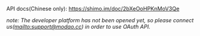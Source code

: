 API docs(Chinese only): https://shimo.im/doc/2bXeOoHPKnMoV3Qe

*note: The developer platform has not been opened yet, so please connect us(<mailto:support@modao.cc>) in order to use OAuth API.*
